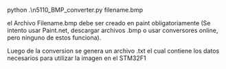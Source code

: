 python .\n5110_BMP_converter.py filename.bmp

el Archivo Filename.bmp debe ser creado en paint obligatoriamente
(Se intento usar Paint.net, descargar archivos .bmp o usar conversores online,
pero ninguno de estos funciona).

Luego de la conversion se genera un archivo .txt el cual contiene los datos
necesarios para utilizar la imagen en el STM32F1